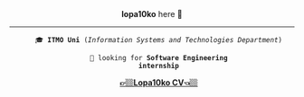 <div align='center'><b>lopa10ko</b> here 👋 </div>

---

<div align='center'>
<ul>
   <code>🎓 <b>ITMO Uni</b> (<i>Information Systems and Technologies Department</i>)</code>

   <code>🔭 looking for <b>Software Engineering internship</b></code> 

   [<b>👉🏼Lopa10ko CV👈🏼</b>](https://github.com/Lopa10ko/Lopa10ko/blob/main/CV.pdf)
</ul>
</div>



<!-- <div align="center">
   <img src="https://github.com/Lopa10ko/Lopa10ko/blob/main/main_00001.svg" />
</div> -->
